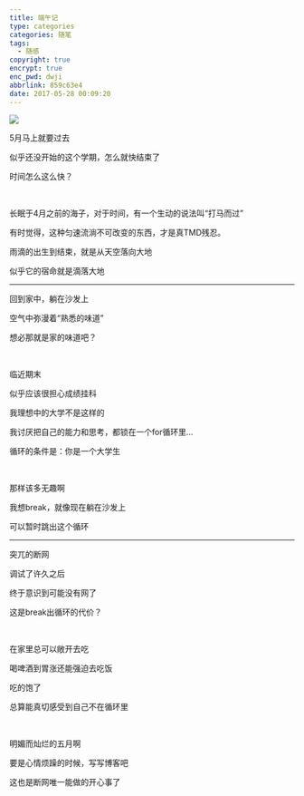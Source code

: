 ```yaml
---
title: 端午记
type: categories
categories: 随笔
tags:
  - 随感
copyright: true
encrypt: true
enc_pwd: dwji
abbrlink: 859c63e4
date: 2017-05-28 00:09:20
---
```


![](https://ws1.sinaimg.cn/large/ba22af52gy1fg17kinaibj20nj0e3ws6.jpg)

<!-- more -->

5月马上就要过去

似乎还没开始的这个学期，怎么就快结束了

时间怎么这么快？

<br>

长眠于4月之前的海子，对于时间，有一个生动的说法叫“打马而过”

有时觉得，这种匀速流淌不可改变的东西，才是真TMD残忍。

雨滴的出生到结束，就是从天空落向大地

似乎它的宿命就是滴落大地

------

回到家中，躺在沙发上

空气中弥漫着“熟悉的味道”

想必那就是家的味道吧？

<br>

临近期末

似乎应该很担心成绩挂科

我理想中的大学不是这样的

我讨厌把自己的能力和思考，都锁在一个for循环里...

循环的条件是：你是一个大学生

<br>

那样该多无趣啊

我想break，就像现在躺在沙发上

可以暂时跳出这个循环

------

突兀的断网

调试了许久之后

终于意识到可能没有网了

这是break出循环的代价？

<br>

在家里总可以敞开去吃

喝啤酒到胃涨还能强迫去吃饭

吃的饱了

总算能真切感受到自己不在循环里

<br>

明媚而灿烂的五月啊

要是心情烦躁的时候，写写博客吧

这也是断网唯一能做的开心事了

